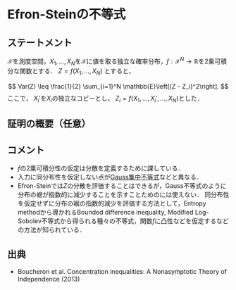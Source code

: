 # Efron-Steinの不等式

## ステートメント
$\mathcal{X}$を測度空間，$X_1, \ldots, X_N$を$\mathcal{X}$に値を取る独立な確率分布，$f: \mathcal{X}^N\to \mathbb{R}$を2乗可積分な関数とする．
$Z=f(X_1, \ldots, X_N)$ とすると，

$$
Var(Z) \leq \frac{1}{2} \sum_{i=1}^N \mathbb{E}\left[(Z - Z_i)^2\right].
$$
ここで， $X_i'$を$X_i$の独立なコピーとし， $Z_i = f(X_1, \ldots, X_i', \ldots, X_N)$とした．

## 証明の概要（任意）

## コメント
* $f$の2乗可積分性の仮定は分散を定義するために課している．
* 入力に同分布性を仮定しない点が[Gauss集中不等式](gaussian_concentration_inequality.md)などと異なる．
* Efron-Steinでは$Z$の分散を評価することはできるが，Gauss不等式のように分布の裾が指数的に減少することを示すことためのには使えない． 
同分布性を仮定せずに分布の裾の指数的減少を評価する方法として，Entropy methodから導かれるBounded difference inequality,
Modified Log-Sobolev不等式から得られる種々の不等式，関数$f$に凸性などを仮定するなどの方法が知られている．

## 出典
* Boucheron et al. Concentration inequalities: A Nonasymptotic Theory of Independence (2013)
